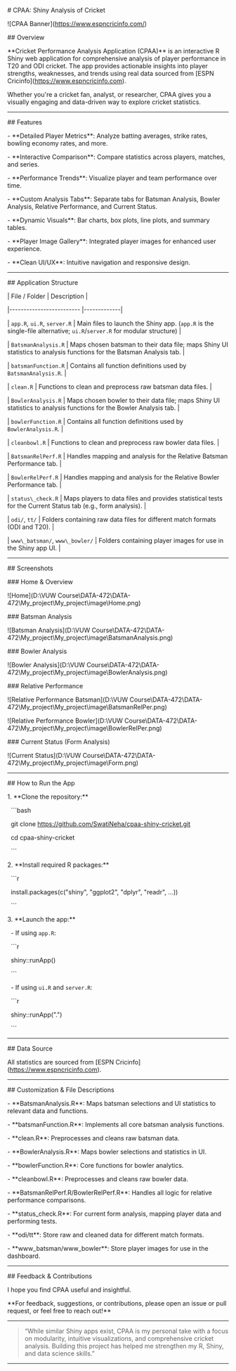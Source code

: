 \# CPAA: Shiny Analysis of Cricket



!\[CPAA Banner](https://www.espncricinfo.com/)



\## Overview



\*\*Cricket Performance Analysis Application (CPAA)\*\* is an interactive R Shiny web application for comprehensive analysis of player performance in T20 and ODI cricket. The app provides actionable insights into player strengths, weaknesses, and trends using real data sourced from \[ESPN Cricinfo](https://www.espncricinfo.com).



Whether you're a cricket fan, analyst, or researcher, CPAA gives you a visually engaging and data-driven way to explore cricket statistics.



---



\## Features



\- \*\*Detailed Player Metrics\*\*: Analyze batting averages, strike rates, bowling economy rates, and more.

\- \*\*Interactive Comparison\*\*: Compare statistics across players, matches, and series.

\- \*\*Performance Trends\*\*: Visualize player and team performance over time.

\- \*\*Custom Analysis Tabs\*\*: Separate tabs for Batsman Analysis, Bowler Analysis, Relative Performance, and Current Status.

\- \*\*Dynamic Visuals\*\*: Bar charts, box plots, line plots, and summary tables.

\- \*\*Player Image Gallery\*\*: Integrated player images for enhanced user experience.

\- \*\*Clean UI/UX\*\*: Intuitive navigation and responsive design.



---



\## Application Structure



| File / Folder            | Description |

|------------------------- |-------------|

| `app.R`, `ui.R`, `server.R` | Main files to launch the Shiny app. (`app.R` is the single-file alternative; `ui.R`/`server.R` for modular structure) |

| `BatsmanAnalysis.R`      | Maps chosen batsman to their data file; maps Shiny UI statistics to analysis functions for the Batsman Analysis tab. |

| `batsmanFunction.R`      | Contains all function definitions used by `BatsmanAnalysis.R`. |

| `clean.R`                | Functions to clean and preprocess raw batsman data files. |

| `BowlerAnalysis.R`       | Maps chosen bowler to their data file; maps Shiny UI statistics to analysis functions for the Bowler Analysis tab. |

| `bowlerFunction.R`       | Contains all function definitions used by `BowlerAnalysis.R`. |

| `cleanbowl.R`            | Functions to clean and preprocess raw bowler data files. |

| `BatsmanRelPerf.R`       | Handles mapping and analysis for the Relative Batsman Performance tab. |

| `BowlerRelPerf.R`        | Handles mapping and analysis for the Relative Bowler Performance tab. |

| `status\_check.R`         | Maps players to data files and provides statistical tests for the Current Status tab (e.g., form analysis). |

| `odi/`, `tt/`            | Folders containing raw data files for different match formats (ODI and T20). |

| `www\_batsman/`, `www\_bowler/` | Folders containing player images for use in the Shiny app UI. |



---



\## Screenshots



\### Home \& Overview

!\[Home](D:\\VUW Course\\DATA-472\\DATA-472\\My\_project\\My\_project\\image\\Home.png)



\### Batsman Analysis

!\[Batsman Analysis](D:\\VUW Course\\DATA-472\\DATA-472\\My\_project\\My\_project\\image\\BatsmanAnalysis.png)



\### Bowler Analysis

!\[Bowler Analysis](D:\\VUW Course\\DATA-472\\DATA-472\\My\_project\\My\_project\\image\\BowlerAnalysis.png)



\### Relative Performance

!\[Relative Performance Batsman](D:\\VUW Course\\DATA-472\\DATA-472\\My\_project\\My\_project\\image\\BatsmanRelPer.png)

!\[Relative Performance Bowler](D:\\VUW Course\\DATA-472\\DATA-472\\My\_project\\My\_project\\image\\BowlerRelPer.png)



\### Current Status (Form Analysis)

!\[Current Status](D:\\VUW Course\\DATA-472\\DATA-472\\My\_project\\My\_project\\image\\Form.png)



---



\## How to Run the App



1\. \*\*Clone the repository:\*\*

&nbsp;   ```bash

&nbsp;   git clone https://github.com/SwatiNeha/cpaa-shiny-cricket.git

&nbsp;   cd cpaa-shiny-cricket

&nbsp;   ```



2\. \*\*Install required R packages:\*\*

&nbsp;   ```r

&nbsp;   install.packages(c("shiny", "ggplot2", "dplyr", "readr", ...))

&nbsp;   ```



3\. \*\*Launch the app:\*\*

&nbsp;   - If using `app.R`:

&nbsp;       ```r

&nbsp;       shiny::runApp()

&nbsp;       ```

&nbsp;   - If using `ui.R` and `server.R`:

&nbsp;       ```r

&nbsp;       shiny::runApp(".")

&nbsp;       ```



---



\## Data Source



All statistics are sourced from \[ESPN Cricinfo](https://www.espncricinfo.com).



---



\## Customization \& File Descriptions



\- \*\*BatsmanAnalysis.R\*\*: Maps batsman selections and UI statistics to relevant data and functions.

\- \*\*batsmanFunction.R\*\*: Implements all core batsman analysis functions.

\- \*\*clean.R\*\*: Preprocesses and cleans raw batsman data.

\- \*\*BowlerAnalysis.R\*\*: Maps bowler selections and statistics in UI.

\- \*\*bowlerFunction.R\*\*: Core functions for bowler analytics.

\- \*\*cleanbowl.R\*\*: Preprocesses and cleans raw bowler data.

\- \*\*BatsmanRelPerf.R/BowlerRelPerf.R\*\*: Handles all logic for relative performance comparisons.

\- \*\*status\_check.R\*\*: For current form analysis, mapping player data and performing tests.

\- \*\*odi/tt\*\*: Store raw and cleaned data for different match formats.

\- \*\*www\_batsman/www\_bowler\*\*: Store player images for use in the dashboard.



---



\## Feedback \& Contributions



I hope you find CPAA useful and insightful.  

\*\*For feedback, suggestions, or contributions, please open an issue or pull request, or feel free to reach out!\*\*



---



> “While similar Shiny apps exist, CPAA is my personal take with a focus on modularity, intuitive visualizations, and comprehensive cricket analysis. Building this project has helped me strengthen my R, Shiny, and data science skills.”



---





